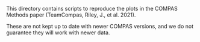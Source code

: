 [//]: ## (grip -b README.md)

This directory contains scripts to reproduce the plots in the COMPAS Methods paper (TeamCompas, Riley, J., et al. 2021).

These are not kept up to date with newer COMPAS versions, and we do not guarantee they will work with newer data. 
